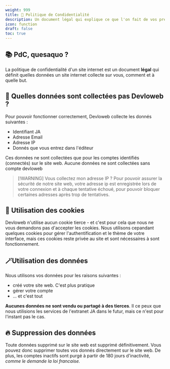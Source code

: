 ```yaml
---
weight: 999
title: 🔏 Politique de Condidentialité
description: Un document légal qui explique ce que l'on fait de vos précieuuusee donées
icon: function
draft: false
toc: true
---
```

## 📚 PdC, quesaquo ? 
La politique de confidentialité d'un site internet est un document **légal** qui définit quelles données un site internet collecte sur vous, comment et à quelle but.

## 💾 Quelles données sont collectées pas Devloweb ?
Pour pouvoir fonctionner correctement, Devloweb collecte les donnés suivantes :

- Identifiant JA
- Adresse Email
- Adresse IP
- Donnés que vous entrez dans l'éditeur

Ces données ne sont collectées que pour les comptes identifiés (connectés) sur le site web. Aucune données ne sont collectées sans compte devloweb

> [!WARNING] Vous collectez mon adresse IP ?
> Pour pouvoir assurer la sécurité de notre site web, votre adresse ip est enregistrée lors de votre connexion et à chaque tentative échoué, pour pouvoir bloquer certaines adresses après trop de tentatives.

## 🍪 Utilisation des cookies
Devloweb n'utilise aucun cookie tierce - et c'est pour cela que nous ne vous demandons pas d'accepter les cookies. Nous utilisons cepandant quelques cookies pour gérer l'authentification et le thème de votre interface, mais ces cookies reste privée au site et sont nécessaires à sont fonctionnement.

## 🪄Utilisation des données 
Nous utilisons vos données pour les raisons suivantes :

- créé votre site web. C'est plus pratique
- gérer votre compte
- ... et c'est tout

**Aucunes données ne sont vendu ou partagé à des tierces**. Il ce peux que nous utilisions les services de l'extranet JA dans le futur, mais ce n'est pour l'instant pas le cas.

## 🔥 Suppression des données
Toute données supprimé sur le site web est supprimé définitivement. Vous pouvez donc supprimer toutes vos donnés directement sur le site web. De plus, les comptes inactifs sont purgé à partir de 180 jours d'inactivité, *comme le demande la loi francaise.*